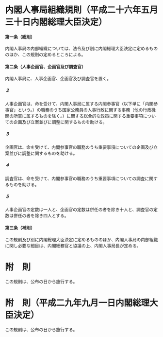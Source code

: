 # 内閣人事局組織規則（平成二十六年五月三十日内閣総理大臣決定）
#### 第一条（総則）
内閣人事局の内部組織については、法令及び別に内閣総理大臣決定に定めるもののほか、この規則の定めるところによる。
#### 第二条（人事企画官、企画官及び調査官）
内閣人事局に、人事企画官、企画官及び調査官を置く。
##### ２
人事企画官は、命を受けて、内閣人事局に属する内閣参事官（以下単に「内閣参事官」という。）の職務のうち国家公務員の人事行政に関する事務（他の行政機関の所掌に属するものを除く。）に関する総合的な政策に関する重要事項についての企画及び立案並びに調整に関するものを助ける。
##### ３
企画官は、命を受けて、内閣参事官の職務のうち重要事項についての企画及び立案並びに調整に関するものを助ける。
##### ４
調査官は、命を受けて、内閣参事官の職務のうち重要事項についての調査に関するものを助ける。
##### ５
人事企画官の定数は一人と、企画官の定数は併任の者を除き十人と、調査官の定数は併任の者を除き四人とする。
#### 第三条（補則）
この規則及び別に内閣総理大臣決定に定めるもののほか、内閣人事局の内部組織に関し必要な細目は、内閣総務官と協議の上、内閣人事局長が定める。
# 附　則
この規則は、公布の日から施行する。
# 附　則（平成二九年九月一日内閣総理大臣決定）
この規則は、公布の日から施行する。
